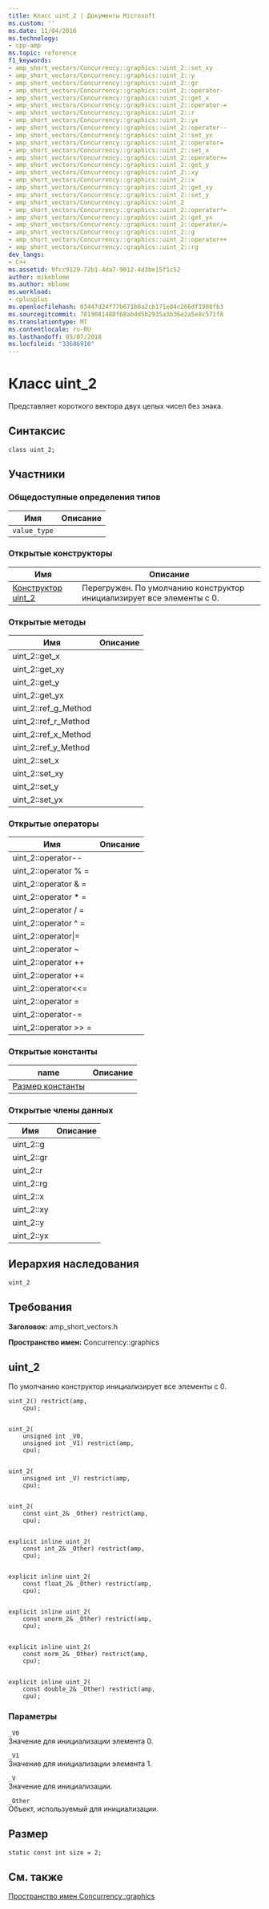 ```yaml
---
title: Класс uint_2 | Документы Microsoft
ms.custom: ''
ms.date: 11/04/2016
ms.technology:
- cpp-amp
ms.topic: reference
f1_keywords:
- amp_short_vectors/Concurrency::graphics::uint_2::set_xy
- amp_short_vectors/Concurrency::graphics::uint_2::y
- amp_short_vectors/Concurrency::graphics::uint_2::gr
- amp_short_vectors/Concurrency::graphics::uint_2::operator-
- amp_short_vectors/Concurrency::graphics::uint_2::get_x
- amp_short_vectors/Concurrency::graphics::uint_2::operator-=
- amp_short_vectors/Concurrency::graphics::uint_2::r
- amp_short_vectors/Concurrency::graphics::uint_2::yx
- amp_short_vectors/Concurrency::graphics::uint_2::operator--
- amp_short_vectors/Concurrency::graphics::uint_2::set_yx
- amp_short_vectors/Concurrency::graphics::uint_2::operator=
- amp_short_vectors/Concurrency::graphics::uint_2::set_x
- amp_short_vectors/Concurrency::graphics::uint_2::operator+=
- amp_short_vectors/Concurrency::graphics::uint_2::get_y
- amp_short_vectors/Concurrency::graphics::uint_2::xy
- amp_short_vectors/Concurrency::graphics::uint_2::x
- amp_short_vectors/Concurrency::graphics::uint_2::get_xy
- amp_short_vectors/Concurrency::graphics::uint_2::set_y
- amp_short_vectors/Concurrency::graphics::uint_2
- amp_short_vectors/Concurrency::graphics::uint_2::operator*=
- amp_short_vectors/Concurrency::graphics::uint_2::get_yx
- amp_short_vectors/Concurrency::graphics::uint_2::operator/=
- amp_short_vectors/Concurrency::graphics::uint_2::g
- amp_short_vectors/Concurrency::graphics::uint_2::operator++
- amp_short_vectors/Concurrency::graphics::uint_2::rg
dev_langs:
- C++
ms.assetid: 9fcc9129-72b1-4da7-9012-4d3be15f1c52
author: mikeblome
ms.author: mblome
ms.workload:
- cplusplus
ms.openlocfilehash: 03447d24f77b671b0a2cb171e84c266df1908fb3
ms.sourcegitcommit: 7019081488f68abdd5b2935a3b36e2a5e8c571f8
ms.translationtype: MT
ms.contentlocale: ru-RU
ms.lasthandoff: 05/07/2018
ms.locfileid: "33686910"
---
```

# <a name="uint2-class"></a>Класс uint_2
Представляет короткого вектора двух целых чисел без знака.  
  
## <a name="syntax"></a>Синтаксис  
  
```  
class uint_2;  
```  
  
## <a name="members"></a>Участники  
  
### <a name="public-typedefs"></a>Общедоступные определения типов  
  
|Имя|Описание|  
|----------|-----------------|  
|`value_type`||  
  
### <a name="public-constructors"></a>Открытые конструкторы  
  
|Имя|Описание|  
|----------|-----------------|  
|[Конструктор uint_2](#ctor)|Перегружен. По умолчанию конструктор инициализирует все элементы с 0.|  
  
### <a name="public-methods"></a>Открытые методы  
  
|Имя|Описание|  
|----------|-----------------|  
|uint_2::get_x||  
|uint_2::get_xy||  
|uint_2::get_y||  
|uint_2::get_yx||  
|uint_2::ref_g_Method||  
|uint_2::ref_r_Method||  
|uint_2::ref_x_Method||  
|uint_2::ref_y_Method||  
|uint_2::set_x||  
|uint_2::set_xy||  
|uint_2::set_y||  
|uint_2::set_yx||  
  
### <a name="public-operators"></a>Открытые операторы  
  
|Имя|Описание|  
|----------|-----------------|  
|uint_2::operator--||  
|uint_2::operator % =||  
|uint_2::operator & =||  
|uint_2::operator * =||  
|uint_2::operator / =||  
|uint_2::operator ^ =||  
|uint_2::operator&#124;=||  
|uint_2::operator ~||  
|uint_2::operator ++||  
|uint_2::operator +=||  
|uint_2::operator<\<=||  
|uint_2::operator =||  
|uint_2::operator-=||  
|uint_2::operator >> =||  
  
### <a name="public-constants"></a>Открытые константы  
  
|name|Описание|  
|----------|-----------------|  
|[Размер константы](#uint_2__size)||  
  
### <a name="public-data-members"></a>Открытые члены данных  
  
|Имя|Описание|  
|----------|-----------------|  
|uint_2::g||  
|uint_2::gr||  
|uint_2::r||  
|uint_2::rg||  
|uint_2::x||  
|uint_2::xy||  
|uint_2::y||  
|uint_2::yx||  
  
## <a name="inheritance-hierarchy"></a>Иерархия наследования  
 `uint_2`  
  
## <a name="requirements"></a>Требования  
 **Заголовок:** amp_short_vectors.h  
  
 **Пространство имен:** Concurrency::graphics  
  
##  <a name="ctor"></a> uint_2 

 По умолчанию конструктор инициализирует все элементы с 0.  
  
```  
uint_2() restrict(amp,
    cpu);

 
uint_2(
    unsigned int _V0,  
    unsigned int _V1) restrict(amp,
    cpu);

 
uint_2(
    unsigned int _V) restrict(amp,
    cpu);

 
uint_2(
    const uint_2& _Other) restrict(amp,
    cpu);

 
explicit inline uint_2(
    const int_2& _Other) restrict(amp,
    cpu);

 
explicit inline uint_2(
    const float_2& _Other) restrict(amp,
    cpu);

 
explicit inline uint_2(
    const unorm_2& _Other) restrict(amp,
    cpu);

 
explicit inline uint_2(
    const norm_2& _Other) restrict(amp,
    cpu);

 
explicit inline uint_2(
    const double_2& _Other) restrict(amp,
    cpu);
```  
  
### <a name="parameters"></a>Параметры  
 `_V0`  
 Значение для инициализации элемента 0.  
  
 `_V1`  
 Значение для инициализации элемента 1.  
  
 `_V`  
 Значение для инициализации.  
  
 `_Other`  
 Объект, используемый для инициализации.  
  
##  <a name="uint_2__size"></a> Размер 

```  
static const int size = 2;  
```  
  
## <a name="see-also"></a>См. также  
 [Пространство имен Concurrency::graphics](concurrency-graphics-namespace.md)
